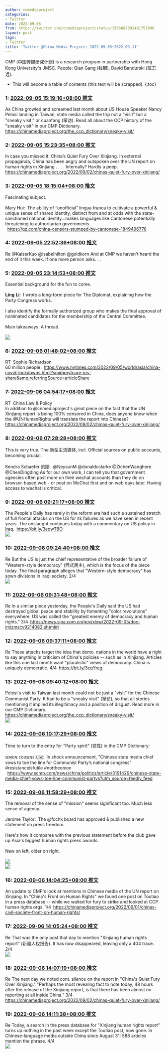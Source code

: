 ```yaml
---
author: cnmediaproject
categories:
- Twitter
date: 2022-09-06
from: https://twitter.com/cnmediaproject/status/1566687391481757696
layout: post
tags:
- Twitter
title: 'Twitter @China Media Project: 2022-09-05~2022-09-11'
---
```


CMP (中国传媒研究计划) is a research program in partnership with Hong Kong University's JMSC. People: Qian Gang (钱钢), David Bandurski (班志远). 

* This will become a table of contents (this text will be scrapped).
{:toc}

### 1: [2022-09-05 15:19:16+08:00 推文](https://twitter.com/cnmediaproject/status/1566687391481757696)

As China growled and screamed last month about US House Speaker Nancy Pelosi landing in Taiwan, state media called the trip not a "visit" but a "sneaky visit," or cuanfang (窜访). Read all about the CCP history of the "sneaky visit" in our CMP Dictionary. <a href="https://chinamediaproject.org/the_ccp_dictionary/sneaky-visit/" target="_blank" rel="noopener noreferrer">https://chinamediaproject.org/the_ccp_dictionary/sneaky-visit/</a>

### 2: [2022-09-05 15:23:35+08:00 推文](https://twitter.com/cnmediaproject/status/1566688476623687681)

In case you missed it: China’s Quiet Fury Over Xinjiang. In external propaganda, China has been angry and outspoken over the UN report on human rights in Xinjiang . . . . Internally? Hardly a peep. <a href="https://chinamediaproject.org/2022/09/02/chinas-quiet-fury-over-xinjiang/" target="_blank" rel="noopener noreferrer">https://chinamediaproject.org/2022/09/02/chinas-quiet-fury-over-xinjiang/</a>

### 3: [2022-09-05 18:15:04+08:00 推文](https://twitter.com/cnmediaproject/status/1566731632887099393)

Fascinating subject.<br><br>Mary Hui: The ability of “unofficial” lingua franca to cultivate a powerful &amp; unique sense of shared identity, distinct from and at odds with the state-sanctioned national identity...makes languages like Cantonese potentially threatening to authoritarian governments<br> <a href="https://qz.com/china-censors-stumped-by-cantonese-1849496778" target="_blank" rel="noopener noreferrer">https://qz.com/china-censors-stumped-by-cantonese-1849496778</a>

### 4: [2022-09-05 22:52:36+08:00 推文](https://twitter.com/cnmediaproject/status/1566801478555013121)

Re @KaiserKuo @isabelhilton @goldkorn And at CMP we haven't heard the end of it this week. If one more person asks. . .

### 5: [2022-09-05 23:14:53+08:00 推文](https://twitter.com/cnmediaproject/status/1566807082933727232)

Essential background for the fun to come.<br><br>𝐋𝐢𝐧𝐠 𝐋𝐢: I wrote a long-form piece for The Diplomat, explaining how the Party Congress works.<br><br>I also identify the formally authorized group who makes the final approval of nominated candidates for the membership of the Central Committee. <br><br>Main takeaways. A thread.<br><br><img style="" src="https://pbs.twimg.com/media/Fb5PCIjWQAEQsrJ?format=png&amp;name=orig" referrerpolicy="no-referrer">

### 6: [2022-09-06 01:48:02+08:00 推文](https://twitter.com/SophieHRW/status/1566845626800738304)

RT Sophie Richardson<br>60 million people. <a href="https://www.nytimes.com/2022/09/05/world/asia/china-covid-lockdowns.html?smid=nytcore-ios-share&amp;referringSource=articleShare" target="_blank" rel="noopener noreferrer">https://www.nytimes.com/2022/09/05/world/asia/china-covid-lockdowns.html?smid=nytcore-ios-share&amp;referringSource=articleShare</a>

### 7: [2022-09-06 04:54:17+08:00 推文](https://twitter.com/chinalawpolicy/status/1566892498278129668)

RT China Law &amp; Policy<br>In addition to @cnmediaproject's great piece on the fact that the UN Xinjiang report is being 100% censored in China, does anyone know when the @UNHumanRights will translate the report into Chinese? <a href="https://chinamediaproject.org/2022/09/02/chinas-quiet-fury-over-xinjiang/" target="_blank" rel="noopener noreferrer">https://chinamediaproject.org/2022/09/02/chinas-quiet-fury-over-xinjiang/</a>

### 8: [2022-09-06 07:28:28+08:00 推文](https://twitter.com/cnmediaproject/status/1566931297846509568)

This is very true. The 新型主流媒体, incl. Official sources on public accounts, becoming crucial.<br><br>Kendra Schaefer 凯娜: @NeysunM @donaldcclarke @ZichenWanghere @ChenDingding As for our own work, I can tell you that government agencies often post more on their wechat accounts than they do on browser-based web - or post on WeChat first and on web days later. Having access to wechat is critical.<br>

### 9: [2022-09-06 09:21:17+08:00 推文](https://twitter.com/cnmediaproject/status/1566959688411156481)

The People's Daily has rarely in the reform era had such a sustained stretch of full frontal attacks on the US for its failures as we have seen in recent years. The onslaught continues today with a commentary on US policy in Iraq. <a href="https://bit.ly/3eqwT8O" target="_blank" rel="noopener noreferrer">https://bit.ly/3eqwT8O</a><br><img style="" src="https://pbs.twimg.com/media/Fb71arraAAAkBHh?format=jpg&amp;name=orig" referrerpolicy="no-referrer">

### 10: [2022-09-06 09:24:40+08:00 推文](https://twitter.com/cnmediaproject/status/1566960540517548033)

Re But the US is just the chief representative of the broader failure of "Western-style democracy" (西式民主), which is the focus of the piece today. The final paragraph alleges that "Western-style democracy" has sown divisions in Iraqi society. 2/4<br><img style="" src="https://pbs.twimg.com/media/Fb72SaGacAEj_5G?format=jpg&amp;name=orig" referrerpolicy="no-referrer">

### 11: [2022-09-06 09:31:48+08:00 推文](https://twitter.com/cnmediaproject/status/1566962337047023618)

Re In a similar piece yesterday, the People's Daily said the US had destroyed global peace and stability by fomenting "color revolutions" everywhere. US was called the "greatest enemy of democracy and human rights." 3/4 <a href="https://news.sina.com.cn/gov/xlxw/2022-09-05/doc-imizmscv9214082.shtml#/" target="_blank" rel="noopener noreferrer">https://news.sina.com.cn/gov/xlxw/2022-09-05/doc-imizmscv9214082.shtml#/</a>

### 12: [2022-09-06 09:37:11+08:00 推文](https://twitter.com/cnmediaproject/status/1566963693564624896)

Re These attacks target the idea that demo. nations in the world have a right to say anything in criticism of China's policies -- such as in Xinjiang. Articles like this one last month want "pluralistic" views of democracy. China is uniquely democratic. 4/4 <a href="https://bit.ly/3eqYreg" target="_blank" rel="noopener noreferrer">https://bit.ly/3eqYreg</a>

### 13: [2022-09-06 09:40:12+08:00 推文](https://twitter.com/cnmediaproject/status/1566964452196757505)

Pelosi's visit to Taiwan last month could not be just a "visit" for the Chinese Communist Party. It had to be a "sneaky visit" (窜访), so that all stories mentioning it implied its illegitimacy and a position of disgust. Read more in our CMP Dictionary. <a href="https://chinamediaproject.org/the_ccp_dictionary/sneaky-visit/" target="_blank" rel="noopener noreferrer">https://chinamediaproject.org/the_ccp_dictionary/sneaky-visit/</a><br><img style="" src="https://pbs.twimg.com/media/Fb752tiaQAc6RWX?format=jpg&amp;name=orig" referrerpolicy="no-referrer">

### 14: [2022-09-06 10:17:29+08:00 推文](https://twitter.com/cnmediaproject/status/1566973832896081921)

Time to turn to the entry for "Party spirit" (党性) in the CMP Dictionary:<br><br>ꜱɪᴍᴏɴ ᴄᴏᴜꜱɪɴꜱ 🇺🇦: In shock announcement, "Chinese state media chief vows to toe the line for Communist Party’s national congress" #resistanceisfutile #nottheonion<br> <a href="https://www.scmp.com/news/china/politics/article/3191429/chinese-state-media-chief-vows-toe-line-communist-partys?utm_source=feedly_feed" target="_blank" rel="noopener noreferrer">https://www.scmp.com/news/china/politics/article/3191429/chinese-state-media-chief-vows-toe-line-communist-partys?utm_source=feedly_feed</a>

### 15: [2022-09-06 11:58:29+08:00 推文](https://twitter.com/cnmediaproject/status/1566999249233276929)

The removal of the sense of "mission" seems significant too. Much less sense of agency.<br><br>Jerome Taylor: The @fcchk board has approved &amp; published a new statement on press freedom.<br><br>Here's how it compares with the previous statement before the club gave up Asia's biggest human rights press awards. <br><br>New on left, older on right.<br><br><img style="" src="https://pbs.twimg.com/media/Fb8FF1faUAERrYw?format=jpg&amp;name=orig" referrerpolicy="no-referrer"><br><img style="" src="https://pbs.twimg.com/media/Fb8FG8MakAY_zcF?format=jpg&amp;name=orig" referrerpolicy="no-referrer">

### 16: [2022-09-06 14:04:25+08:00 推文](https://twitter.com/cnmediaproject/status/1567030944607117314)

An update to CMP's look at mentions in Chinese media of the UN report on Xinjiang. In "China's Front on Human Rights" we found one post on Toutiao in a press database -- while we waited for fury to strike and looked at CCP human rights orgs. 1/4 <a href="https://chinamediaproject.org/2022/09/01/chinas-civil-society-front-on-human-rights/" target="_blank" rel="noopener noreferrer">https://chinamediaproject.org/2022/09/01/chinas-civil-society-front-on-human-rights/</a>

### 17: [2022-09-06 14:05:24+08:00 推文](https://twitter.com/cnmediaproject/status/1567031190145859585)

Re That was the only post that day to mention "Xinjiang human rights report" (新疆人权报告). It has now disappeared, leaving only a 404 trace. 2/4<br><img style="" src="https://pbs.twimg.com/media/Fb82jkGagAA8p8X?format=jpg&amp;name=orig" referrerpolicy="no-referrer">

### 18: [2022-09-06 14:07:19+08:00 推文](https://twitter.com/cnmediaproject/status/1567031672876707843)

Re The next day we noted cont. silence on the report in "China's Quiet Fury Over Xinjiang." "Perhaps the most revealing fact to note today, 48 hours after the release of the Xinjiang report, is that there has been almost no reporting at all inside China." 3/4 <a href="https://chinamediaproject.org/2022/09/02/chinas-quiet-fury-over-xinjiang/" target="_blank" rel="noopener noreferrer">https://chinamediaproject.org/2022/09/02/chinas-quiet-fury-over-xinjiang/</a>

### 19: [2022-09-06 14:11:38+08:00 推文](https://twitter.com/cnmediaproject/status/1567032758513594369)

Re Today, a search in the press database for "Xinjiang human rights report" turns up nothing in the past week except the Toutiao post, now gone. In Chinese-language media outside China since August 31: 588 articles mention the phrase. 4/4<br><img style="" src="https://pbs.twimg.com/media/Fb839ipaQAApSZH?format=jpg&amp;name=orig" referrerpolicy="no-referrer">

